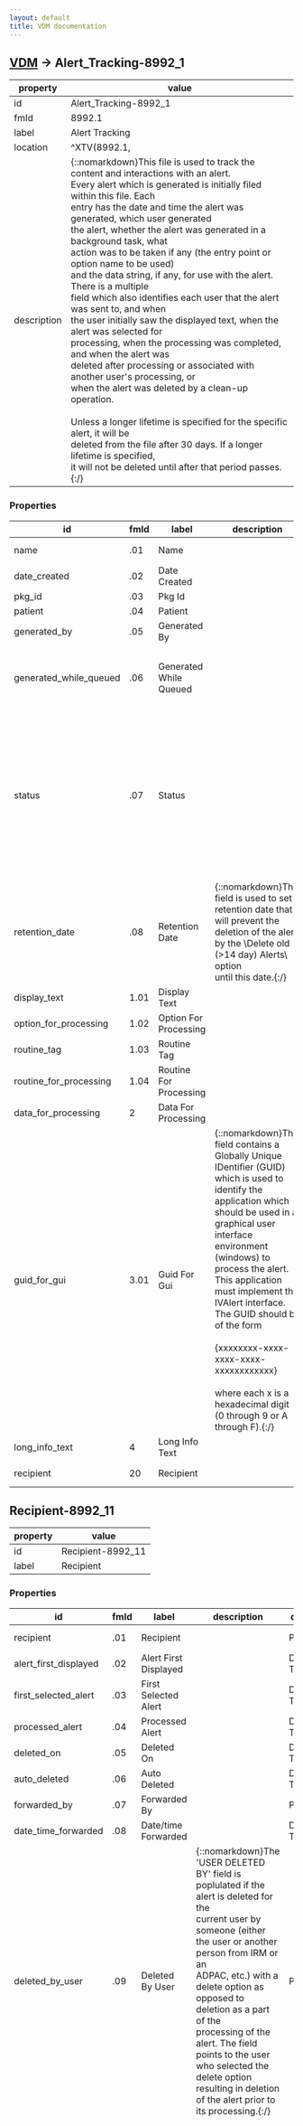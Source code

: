 ```yaml
---
layout: default
title: VDM documentation
---
```


## [VDM](TableOfContent.md) &#8594; Alert_Tracking-8992_1 

 property | value 
--- | --- 
 id | Alert_Tracking-8992_1
 fmId | 8992.1
 label | Alert Tracking
 location | ^XTV(8992.1,
 description | {::nomarkdown}This file is used to track the content and interactions with an alert.<br/>Every alert which is generated is initially filed within this file.  Each<br/>entry has the date and time the alert was generated, which user generated<br/>the alert, whether the alert was generated in a background task, what<br/>action was to be taken if any (the entry point or option name to be used)<br/>and the data string, if any, for use with the alert.  There is a multiple<br/>field which also identifies each user that the alert was sent to, and when<br/>the user initially saw the displayed text, when the alert was selected for<br/>processing, when the processing was completed, and when the alert was<br/>deleted after processing or associated with another user's processing, or<br/>when the alert was deleted by a clean-up operation.<br/> <br/>Unless a longer lifetime is specified for the specific alert, it will be<br/>deleted from the file after 30 days.  If a longer lifetime is specified,<br/>it will not be deleted until after that period passes.{:/}

### Properties

| id | fmId | label | description | datatype | location | attributes | range | 
| --- | --- | --- | --- | --- | --- | --- | --- | 
| name | .01 | Name |  | STRING |  | REQUIRED, INDEXED |  | 
| date_created | .02 | Date Created |  | DATE-TIME |  | INDEXED |  | 
| pkg_id | .03 | Pkg Id |  | STRING |  | INDEXED |  | 
| patient | .04 | Patient |  | POINTER |  | INDEXED | [Patient-2](Patient-2.md) | 
| generated_by | .05 | Generated By |  | POINTER |  |  | [New_Person-200](New_Person-200.md) | 
| generated_while_queued | .06 | Generated While Queued |  | BOOLEAN |  |  | {::nomarkdown}<dl><dt>1</dt><dd>true</dd></dl>{:/} | 
| status | .07 | Status |  | ENUMERATION |  |  | {::nomarkdown}<dl><dt>C</dt><dd>COMPLETELY READ</dd><dt>U</dt><dd>UNREAD-REMOVED BY DATE</dd><dt>P</dt><dd>PARTIALLY READ - REMOVED</dd></dl>{:/} | 
| retention_date | .08 | Retention Date | {::nomarkdown}This field is used to set a retention date that will prevent the <br/>deletion of the alert by the \Delete old (>14 day) Alerts\ option<br/>until this date.{:/} | DATE-TIME |  |  |  | 
| display_text | 1.01 | Display Text |  | STRING |  |  |  | 
| option_for_processing | 1.02 | Option For Processing |  | STRING |  |  |  | 
| routine_tag | 1.03 | Routine Tag |  | STRING |  |  |  | 
| routine_for_processing | 1.04 | Routine For Processing |  | STRING |  |  |  | 
| data_for_processing | 2 | Data For Processing |  | STRING |  |  |  | 
| guid_for_gui | 3.01 | Guid For Gui | {::nomarkdown}This field contains a Globally Unique IDentifier (GUID) which is used to<br/>identify the application which should be used in a graphical user<br/>interface environment (windows) to process the alert.  This application<br/>must implement the IVAlert interface.  The GUID should be of the form<br/> <br/>  {xxxxxxxx-xxxx-xxxx-xxxx-xxxxxxxxxxxx}<br/> <br/>where each x is a hexadecimal digit (0 through 9 or A through F).{:/} | STRING |  |  |  | 
| long_info_text | 4 | Long Info Text |  | STRING |  |  |  | 
| recipient | 20 | Recipient |  | [OBJECT] |  |  | [Recipient-8992_11](#Recipient-8992_11)  | 

## <a name="Recipient-8992_11"></a>Recipient-8992_11 

 property | value 
--- | --- 
 id | Recipient-8992_11
 label | Recipient

### Properties

| id | fmId | label | description | datatype | location | attributes | range | 
| --- | --- | --- | --- | --- | --- | --- | --- | 
| recipient | .01 | Recipient |  | POINTER |  | REQUIRED, INDEXED | [New_Person-200](New_Person-200.md) | 
| alert_first_displayed | .02 | Alert First Displayed |  | DATE-TIME |  |  |  | 
| first_selected_alert | .03 | First Selected Alert |  | DATE-TIME |  |  |  | 
| processed_alert | .04 | Processed Alert |  | DATE-TIME |  |  |  | 
| deleted_on | .05 | Deleted On |  | DATE-TIME |  |  |  | 
| auto_deleted | .06 | Auto Deleted |  | DATE-TIME |  |  |  | 
| forwarded_by | .07 | Forwarded By |  | POINTER |  |  | [New_Person-200](New_Person-200.md) | 
| date_time_forwarded | .08 | Date/time Forwarded |  | DATE-TIME |  |  |  | 
| deleted_by_user | .09 | Deleted By User | {::nomarkdown}The 'USER DELETED BY' field is poplulated if the alert is deleted for the<br/>current user by someone (either the user or another person from IRM or an<br/>ADPAC, etc.) with a delete option as opposed to deletion as a part of the<br/>processing of the alert.  The field points to the user who selected the<br/>delete option resulting in deletion of the alert prior to its processing.{:/} | POINTER |  |  | [New_Person-200](New_Person-200.md) | 
| recipient_type | 1 | Recipient Type |  | [OBJECT] |  |  | {id:Recipient_Type-8992_111,fmId:8992.111,label:Recipient Type,properties:[{id:recipient_type,fmId:.01,label:Recipient Type,description:This field is used to track how a specific recipient was selected for \rreceiving the alert. The initial recipients are those to whom the alert\rwas initially directed (INITIAL RECIPIENT).  Other recipients may be the\rresult of forwarding.  Recipients of the alert from forwarding are noted\rby the type of forwarding involved (FWD BY USER, EMAIL SURROGATE,\rCHIEF/SUPERVISOR, BACKUP REVIEWER, or LAST HOPE).\r \rMarked as a specific category are those to whom the alert was directed,\rbut who were not available to receive an alert due to lack of access\r(marked with the suffix \-UNDELIVERABLE\ added to the basis for the \ralert being sent to the user).\r \rThose who have alerts forwarded to their surrogate or receive the alert \rwhile acting as a surrogate for another user are indicated by entries in \rfields #.02 (SENT TO SURROGATE) and #.03 (ACTING AS SURROGATE), \rrespectively.  In addition, those who are acting as surrogates are \ridentified in the current field by the suffix \-SURROGATE\ added to the \rbasis for the alert being received.  Since the recipient may be acting as \rsurrogate for more than one user, the actual users for which the message \rwas sent on a surrogate basis are indicated in the SURROGATE FOR sub-file \r(#8992.113) under the RECIPIENT sub-file.\r \rThe values stored for this field are pointers to entries in the ALERT \rRECIPIENT TYPE file (#8992.2).,datatype:POINTER,indexed:true,required:true,range:{id:Alert_Recipient_Type-8992_2}},{id:sent_to_surrogate,fmId:.02,label:Sent To Surrogate,description:This field is used to identify the surrogate to whom the alert\rwas sent instead of this originally specified recipient.,datatype:POINTER,range:{id:New_Person-200}},{id:acting_as_surrogate,fmId:.03,label:Acting As Surrogate,description:This field is used to identify those recipients who were sent the alert \rbecause they were selected as an active surrogate for the originally \rintended user.  In most cases only the Y (YES) entries will be entered.,datatype:BOOLEAN,range:{false:N,true:Y}},{id:alert_date_time,fmId:.04,label:Alert Date/time,description:This is the date and time the alert was sent/forwarded to the \rcurrent recipient with this recipient type,datatype:DATE-TIME}]} | 
| forwarded_date_time | 2 | Forwarded Date/time |  | [OBJECT] |  |  | {id:Forwarded_Date_time-8992_112,fmId:8992.112,label:Forwarded Date/time,properties:[{id:forwarded_date_time,fmId:.01,label:Forwarded Date/time,description:This field is used to track the date/time of forwarding of the alert to \rthis recipient.  This is a multiple field to track instances in which \rmultiple copies of the alert may be forwarded to a single recipient for\rvarious reasons.  This multiple field will indicate when it was forwarded\rand the basis for forwarding of the alert.,datatype:DATE-TIME,indexed:true,required:true},{id:forwarding_category,fmId:.02,label:Forwarding Category,description:This field is used to track the basis on which the alert is forwarded to \rthe current recipient.  The alert might be forwarded to the recipient by \ra user directly, or by programmed forwarding related to alerts not being \rprocessed within a specified time to EMAIL SURROGATE, CHIEF/SUPERVISOR; \rBACKUP REVIEWER, or LAST RESORT.\r \rEntries for this field are pointers to the values in the ALERT RECIPIENT \rTYPE file (#8992.2).,datatype:POINTER,range:{id:Alert_Recipient_Type-8992_2}},{id:forwarded_by_or_for,fmId:.03,label:Forwarded By Or For,description:This is a record of the individual who forwarded the alert, or on whose \rbehalf the alert was forwarded if it was forwarded automatically.,datatype:POINTER,range:{id:New_Person-200}},{id:forwarding_comment,fmId:1.01,label:Forwarding Comment,description:This is the comment which was sent to the recipient along with the \rforwarded alert.,datatype:STRING}]} | 
| surrogate_for | 3 | Surrogate For |  | [OBJECT] |  |  | {id:Surrogate_For-8992_113,fmId:8992.113,label:Surrogate For,properties:[{id:surrogate_for,fmId:.01,label:Surrogate For,description:This field is used to track which user or users the current recipient is \rreceiving the current alert while acting as surrogate.,datatype:POINTER,indexed:true,required:true,range:{id:New_Person-200}},{id:date_time__surrogate_for,fmId:.02,label:Date/time - Surrogate For,description:This field has the date/time when the alert was sent to the current \rrecipient while acting as a surrogate for the originally intended \rrecipient.,datatype:DATE-TIME},{id:datetime_returned,fmId:.03,label:Date-time Returned,description:This field is a record for the date-time that an alert for which this \rrecipient was acting as a surrogate was returned to the originally \rintended recipient of the alert.,datatype:DATE-TIME}]} | {::nomarkdown} <br/><br/><p style="font-size: 11px">Generated on January 19th 2017, 7:54:22 am</p>{:/}